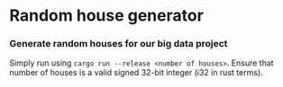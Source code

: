 # Random house generator
### Generate random houses for our big data project

Simply run using `cargo run --release <number of houses>`.
Ensure that number of houses is a valid signed 32-bit integer (i32 in rust terms).